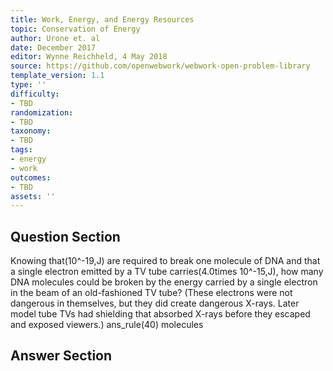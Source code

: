 ```yaml
---
title: Work, Energy, and Energy Resources
topic: Conservation of Energy
author: Urone et. al
date: December 2017
editor: Wynne Reichheld, 4 May 2018
source: https://github.com/openwebwork/webwork-open-problem-library
template_version: 1.1
type: ''
difficulty:
- TBD
randomization:
- TBD
taxonomy:
- TBD
tags:
- energy
- work
outcomes:
- TBD
assets: ''
---
```


## Question Section 

Knowing that(10^-19,J) are required to break one molecule of DNA and that a single electron emitted by a TV tube carries(4.0times 10^-15,J), how many DNA molecules could be broken by the energy carried by a single electron in the beam of an old-fashioned TV tube? (These electrons were not dangerous in themselves, but they did create dangerous X-rays. Later model tube TVs had shielding that absorbed X-rays before they escaped and exposed viewers.)
ans_rule(40) molecules



## Answer Section

